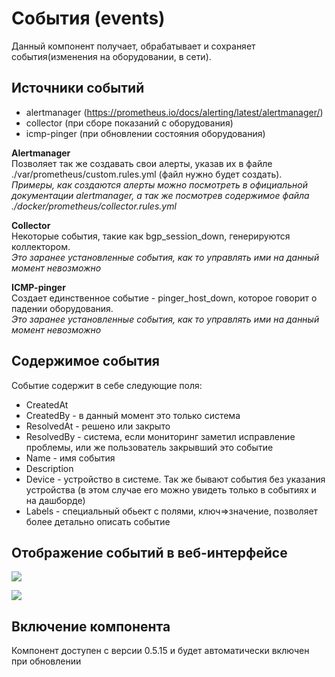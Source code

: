 # Cобытия (events)
Данный компонент получает, обрабатывает и сохраняет события(изменения на оборудовании, в сети). 

## Источники событий
* alertmanager (https://prometheus.io/docs/alerting/latest/alertmanager/)   
* collector (при сборе показаний с оборудования)
* icmp-pinger (при обновлении состояния оборудования)

**Alertmanager**   
Позволяет так же создавать свои алерты, указав их в файле ./var/prometheus/custom.rules.yml (файл нужно будет создать).          
*Примеры, как создаются алерты можно посмотреть в официальной документации alertmanager, а так же посмотрев содержимое файла ./docker/prometheus/collector.rules.yml*

**Collector**   
Некоторые события, такие как bgp_session_down, генерируются коллектором.    
*Это заранее установленные события, как то управлять ими на данный момент невозможно*

**ICMP-pinger**   
Создает единственное событие - pinger_host_down, которое говорит о падении оборудования.   
*Это заранее установленные события, как то управлять ими на данный момент невозможно*


## Содержимое события    
Событие содержит в себе следующие поля: 
* CreatedAt
* CreatedBy - в данный момент это только система
* ResolvedAt - решено или закрыто
* ResolvedBy -  система, если мониторинг заметил исправление проблемы, или же пользователь закрывший это событие
* Name - имя события
* Description 
* Device - устройство в системе. Так же бывают события без указания устройства (в этом случае его можно увидеть только в событиях и на дашборде)
* Labels - специальный обьект с полями, ключ=>значение, позволяет более детально описать событие

## Отображение событий в веб-интерфейсе   
![](res/events_main_logs.png)

![](res/events_dashboard.png)


## Включение компонента   
Компонент доступен с версии 0.5.15 и будет автоматически включен при обновлении
